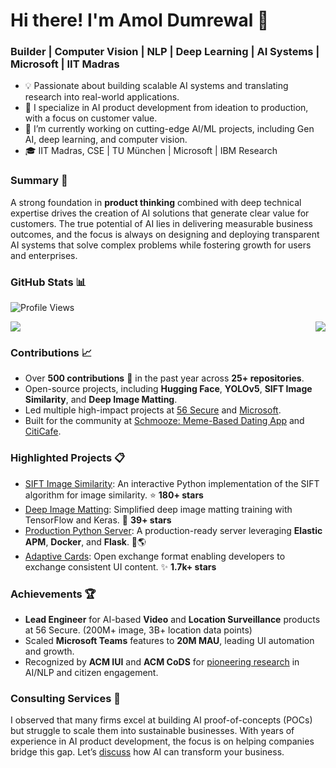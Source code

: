 # Hi there! I'm Amol Dumrewal 👋

### Builder | Computer Vision | NLP | Deep Learning | AI Systems | Microsoft | IIT Madras

- 💡 Passionate about building scalable AI systems and translating research into real-world applications.
- 🌱 I specialize in AI product development from ideation to production, with a focus on customer value.
- 🔭 I’m currently working on cutting-edge AI/ML projects, including Gen AI, deep learning, and computer vision.
- 🎓 IIT Madras, CSE | TU München | Microsoft | IBM Research

### Summary 🚀

A strong foundation in **product thinking** combined with deep technical expertise drives the creation of AI solutions that generate clear value for customers. The true potential of AI lies in delivering measurable business outcomes, and the focus is always on designing and deploying transparent AI systems that solve complex problems while fostering growth for users and enterprises.

### GitHub Stats 📊

![Profile Views](https://hits.sh/github.com/adumrewal.svg?style=for-the-badge&extraCount=1616&label=PROFILE+VIEWS&color=red&labelColor=black)

<div style="display: flex; justify-content: space-between;">
  <img src="https://github-readme-stats.vercel.app/api?username=adumrewal&show_icons=true&hide=issues,prs,contribs&show=prs_merged_percentage&hide_rank=true&include_all_commits=true&private=true&theme=radical" />
  <img src="https://github-readme-stats.vercel.app/api/top-langs/?username=adumrewal&layout=compact&theme=radical" />
</div>


### Contributions 📈

- Over **500 contributions** 🚀 in the past year across **25+ repositories**.
- Open-source projects, including **Hugging Face**, **YOLOv5**, **SIFT Image Similarity**, and **Deep Image Matting**.
- Led multiple high-impact projects at [56 Secure](https://www.56secure.com/) and [Microsoft](https://www.microsoft.com/en-us/microsoft-teams).
- Built for the community at [Schmooze: Meme-Based Dating App](https://schmooze.in/) and [CitiCafe](https://research.ibm.com/publications/citicafe-an-interactive-interface-for-citizen-engagement).

### Highlighted Projects 📋

- [SIFT Image Similarity](https://github.com/adumrewal/SIFTImageSimilarity): An interactive Python implementation of the SIFT algorithm for image similarity. ⭐ **180+ stars**
- [Deep Image Matting](https://github.com/adumrewal/imageMatting): Simplified deep image matting training with TensorFlow and Keras. 🚀 **39+ stars**
- [Production Python Server](https://github.com/adumrewal/python-production-server): A production-ready server leveraging **Elastic APM**, **Docker**, and **Flask**. 🔧🌎
- [Adaptive Cards](https://learn.microsoft.com/en-us/adaptive-cards/): Open exchange format enabling developers to exchange consistent UI content. ✨ **1.7k+ stars**

### Achievements 🏆

- **Lead Engineer** for AI-based **Video** and **Location Surveillance** products at 56 Secure. (200M+ image, 3B+ location data points)
- Scaled **Microsoft Teams** features to **20M MAU**, leading UI automation and growth.
- Recognized by **ACM IUI** and **ACM CoDS** for [pioneering research](https://scholar.google.com/citations?user=ikllmgUAAAAJ) in AI/NLP and citizen engagement.


### Consulting Services 💼

I observed that many firms excel at building AI proof-of-concepts (POCs) but struggle to scale them into sustainable businesses. With years of experience in AI product development, the focus is on helping companies bridge this gap. Let’s [discuss](https://www.linkedin.com/in/adumrewal/) how AI can transform your business.